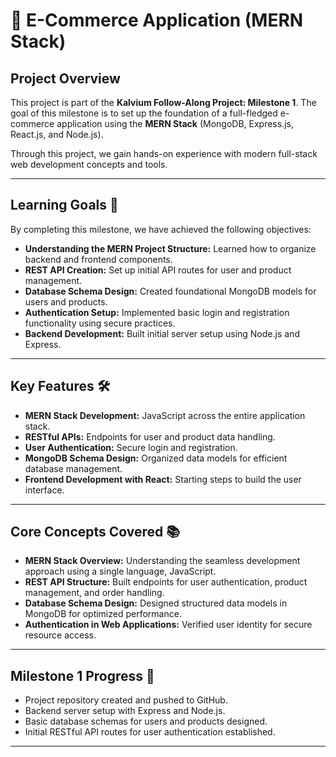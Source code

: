 # 🛒 E-Commerce Application (MERN Stack)  

## **Project Overview**  
This project is part of the **Kalvium Follow-Along Project: Milestone 1**. The goal of this milestone is to set up the foundation of a full-fledged e-commerce application using the **MERN Stack** (MongoDB, Express.js, React.js, and Node.js).  

Through this project, we gain hands-on experience with modern full-stack web development concepts and tools.  

---

## **Learning Goals 🎯**  
By completing this milestone, we have achieved the following objectives:  

- **Understanding the MERN Project Structure:** Learned how to organize backend and frontend components.  
- **REST API Creation:** Set up initial API routes for user and product management.  
- **Database Schema Design:** Created foundational MongoDB models for users and products.  
- **Authentication Setup:** Implemented basic login and registration functionality using secure practices.  
- **Backend Development:** Built initial server setup using Node.js and Express.  

---

## **Key Features 🛠️**  
- **MERN Stack Development:** JavaScript across the entire application stack.  
- **RESTful APIs:** Endpoints for user and product data handling.  
- **User Authentication:** Secure login and registration.  
- **MongoDB Schema Design:** Organized data models for efficient database management.  
- **Frontend Development with React:** Starting steps to build the user interface.  

---

## **Core Concepts Covered 📚**  
- **MERN Stack Overview:** Understanding the seamless development approach using a single language, JavaScript.  
- **REST API Structure:** Built endpoints for user authentication, product management, and order handling.  
- **Database Schema Design:** Designed structured data models in MongoDB for optimized performance.  
- **Authentication in Web Applications:** Verified user identity for secure resource access.  

---

## **Milestone 1 Progress 🚀**  
- Project repository created and pushed to GitHub.  
- Backend server setup with Express and Node.js.  
- Basic database schemas for users and products designed.  
- Initial RESTful API routes for user authentication established.  

---
